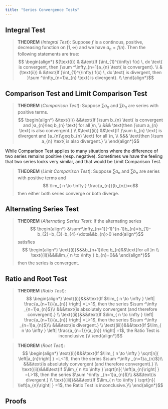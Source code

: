```yaml
---
title: "Series Convergence Tests"
---
```

## Integral Test
>**THEOREM** (*Integral Test*):
>Suppose $f$ is a continous, positive, decreasing function on $[1,\infty)$ and we have $a_{n}=f(n)$. Then the following statements are true:
>$$
\begin{align*}
&(\text{i}) & &\text{If }\int_{1}^{\infty} f(x) \, dx \text{ is convergent, then }\sum ^\infty_{n=1}a_{n} \text{ is convergent}. \\
&(\text{ii}) & &\text{If }\int_{1}^{\infty} f(x) \, dx \text{ is divergent, then }\sum ^\infty_{n=1}a_{n} \text{ is divergent}. \\
\end{align*}$$

## Comparison Test and Limit Comparison Test
>**THEOREM** (*Comparison Test*):
>Suppose $\sum a_{n}$ and $\sum b_{n}$ are series with positive terms.
>$$
\begin{align*}
&\text{(i)} &&\text{If }\sum  b_{n} \text{ is convergent and }a_{n}\leq  b_{n} \text{ for all }n, \\
&&& \text{then }\sum a_{n} \text{ is also convergent.} \\
&\text{(ii)} &&\text{If }\sum  b_{n} \text{ is divergent and }a_{n}\geq b_{n} \text{ for all }n, \\
&&& \text{then }\sum a_{n} \text{ is also divergent.} \\
\end{align*}$$

While Comparison Test applies to many situations where the difference of two series remains positive (resp. negative). Sometimes we have the feeling that two series looks very similar, and that would be Limit Comparison Test.

>**THEOREM** (*Limit Comparison Test*):
>Suppose $\sum a_{n}$ and $\sum b_{n}$ are series with positive terms and
>$$
\lim_{ n \to \infty } \frac{a_{n}}{b_{n}}=c$$
>then either both series converge or both diverge.

## Alternating Series Test
>**THEOREM** (*Alternating Series Test*):
>If the alternating series
>$$
\begin{align*}
&\sum^\infty_{n=1}(-1)^{n-1}b_{n}=b_{1}-b_{2}+b_{3}-b_{4}+\dots&&b_{n}>0 
\end{align*}$$
>satisfies
>$$
\begin{align*}
\text{(i)}&&&b_{n+1}\leq b_{n}&&\text{for all }n \\
\text{(ii)}&&&\lim_{ n \to \infty } b_{n}=0&&
\end{align*}$$
>then the series is convergent.

## Ratio and Root Test
>**THEOREM** (*Ratio Test*):
>$$
\begin{align*}
\text{(i)}&&&\text{If $\lim_{ n \to \infty } \left| \frac{a_{n+1}}{a_{n}} \right| =L<1$, then the series $\sum ^\infty _{n=1}a_{n}$}\\
&&&\text{is absolutely convergent (and therefore convergent).} \\
\text{(ii)}&&&\text{If $\lim_{ n \to \infty } \left| \frac{a_{n+1}}{a_{n}} \right| =L>1$, then the series $\sum ^\infty _{n=1}a_{n}$}\\
&&&\text{is divergent.} \\
\text{(iii)}&&&\text{If $\lim_{ n \to \infty } \left| \frac{a_{n+1}}{a_{n}} \right| =1$, the Ratio Test is inconclusive.}\\
\end{align*}$$

>**THEOREM** (*Root Test*):
>$$
\begin{align*}
\text{(i)}&&&\text{If $\lim_{ n \to \infty }  \sqrt[n]{ \left|a_{n}\right| }  =L<1$, then the series $\sum ^\infty _{n=1}a_{n}$}\\
&&&\text{is absolutely convergent (and therefore convergent).} \\
\text{(ii)}&&&\text{If $\lim_{ n \to \infty } \sqrt[n]{ \left|a_{n}\right| } =L>1$, then the series $\sum ^\infty _{n=1}a_{n}$}\\
&&&\text{is divergent.} \\
\text{(iii)}&&&\text{If $\lim_{ n \to \infty } \sqrt[n]{ \left|a_{n}\right| } =1$, the Ratio Test is inconclusive.}\\
\end{align*}$$

## Proofs
